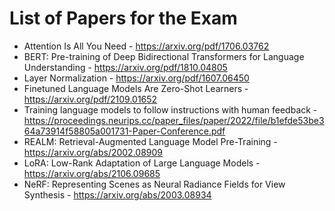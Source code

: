 # List of Papers for the Exam

* Attention Is All You Need - https://arxiv.org/pdf/1706.03762
* BERT: Pre-training of Deep Bidirectional Transformers for Language Understanding - https://arxiv.org/pdf/1810.04805
* Layer Normalization - https://arxiv.org/pdf/1607.06450
* Finetuned Language Models Are Zero-Shot Learners - https://arxiv.org/pdf/2109.01652
* Training language models to follow instructions with human feedback - https://proceedings.neurips.cc/paper_files/paper/2022/file/b1efde53be364a73914f58805a001731-Paper-Conference.pdf
* REALM: Retrieval-Augmented Language Model Pre-Training - https://arxiv.org/abs/2002.08909
* LoRA: Low-Rank Adaptation of Large Language Models - https://arxiv.org/abs/2106.09685
* NeRF: Representing Scenes as Neural Radiance Fields for View Synthesis - https://arxiv.org/abs/2003.08934
